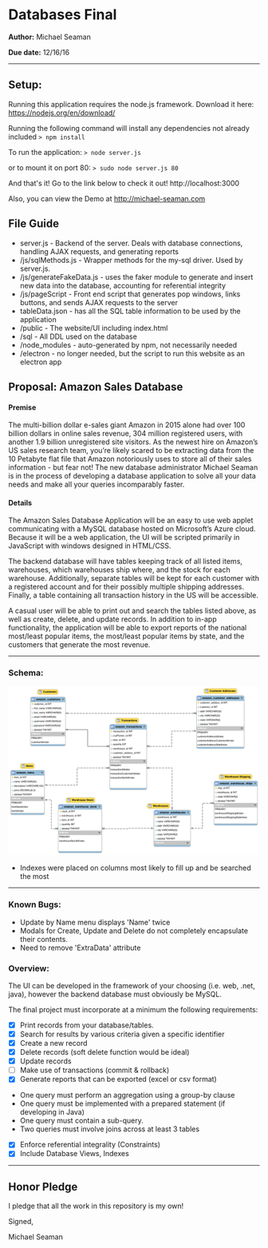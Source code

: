 # Databases Final

**Author:** Michael Seaman

**Due date:** 12/16/16

---

## Setup:

Running this application requires the node.js framework. Download it here:
https://nodejs.org/en/download/

Running the following command will install any dependencies not already included
`> npm install`

To run the application:
`> node server.js`

or to mount it on port 80:
`> sudo node server.js 80`

And that's it! Go to the link below to check it out!
http://localhost:3000

Also, you can view the Demo at
http://michael-seaman.com

## File Guide

* server.js - Backend of the server. Deals with database connections, handling AJAX requests, and generating reports
* /js/sqlMethods.js - Wrapper methods for the my-sql driver. Used by server.js.
* /js/generateFakeData.js - uses the faker module to generate and insert new data into the database, accounting for referential integrity
* /js/pageScript - Front end script that generates pop windows, links buttons, and sends AJAX requests to the server
* tableData.json - has all the SQL table information to be used by the application
* /public - The website/UI including index.html
* /sql - All DDL used on the database
* /node_modules - auto-generated by npm, not necessarily needed
* /electron - no longer needed, but the script to run this website as an electron app


## Proposal: Amazon Sales Database

#### Premise
The multi-billion dollar e-sales giant Amazon in 2015 alone had over 100 billion
dollars in online sales revenue, 304 million registered users, with another 1.9
billion unregistered site visitors. As the newest hire on Amazon’s US sales
research team, you’re likely scared to be extracting data from the 10 Petabyte flat
file that Amazon notoriously uses to store all of their sales information - but
fear not! The new database administrator Michael Seaman is in the process of
developing a database application to solve all your data needs and make all your
queries incomparably faster.

#### Details
The Amazon Sales Database Application will be an easy to use web applet
communicating with a MySQL database hosted on Microsoft’s Azure cloud. Because it
will be a web application, the UI will be scripted primarily in JavaScript with
windows designed in HTML/CSS.

The backend database will have tables keeping track of all listed items,
warehouses, which warehouses ship where, and the stock for each warehouse.
Additionally, separate tables will be kept for each customer with a registered
account and for their possibly multiple shipping addresses. Finally, a table
containing all transaction history in the US will be accessible.

A casual user will be able to print out and search the tables listed above, as well
as create, delete, and update records. In addition to in-app functionality, the
application will be able to export reports of the national most/least popular
items, the most/least popular items by state, and the customers that generate the
most revenue.

---
### Schema:

![Alt text](/inClassPresentation/finalProjectSchema.png?raw=true "Amazon Database Schema")

 - Indexes were placed on columns most likely to fill up and be searched the most

---

### Known Bugs:
* Update by Name menu displays 'Name' twice
* Modals for Create, Update and Delete do not completely encapsulate their contents.
* Need to remove 'ExtraData' attribute

### Overview:
The	UI	can	be	developed	in	the	framework	of	your	choosing	(i.e.	web,	.net,
java),	however	the	backend	database	must	obviously	be	MySQL.

The	final	project	must incorporate at a	minimum	the	following	requirements:

- [x]  Print	records	from	your	database/tables.
- [x]  Search	for	results	by	various	criteria	given	a	specific	identifier
- [x]  Create	a	new	record
- [x]  Delete	records	(soft	delete	function	would	be	ideal)
- [x]  Update	records
- [ ]  Make	use	of	transactions	(commit	&	rollback)
- [x]  Generate	reports	that	can	be	exported	(excel	or	csv	format)
  * One	query	must perform an aggregation	using	a	group-by clause
  * One	query	must be	implemented	with	a	prepared	statement (if	developing in	Java)
  * One	query	must	contain	a	sub-query.
  * Two	queries	must	involve	joins	across	at	least	3	tables
- [x]  Enforce	referential	integrality (Constraints)
- [x]  Include	Database	Views,	Indexes

---
## Honor Pledge

I pledge that all the work in this repository is my own!


Signed,

Michael Seaman
